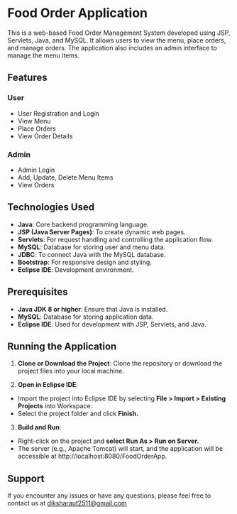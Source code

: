 # Food Order Application

This is a web-based Food Order Management System developed using JSP, Servlets, Java, and MySQL. It allows users to view the menu, place orders, and manage orders. The application also includes an admin interface to manage the menu items.

## Features
### User
- User Registration and Login
- View Menu
- Place Orders
- View Order Details

### Admin
- Admin Login
- Add, Update, Delete Menu Items
- View Orders

## Technologies Used
- **Java**: Core backend programming language.
- **JSP (Java Server Pages)**: To create dynamic web pages.
- **Servlets**: For request handling and controlling the application flow.
- **MySQL**: Database for storing user and menu data.
- **JDBC**: To connect Java with the MySQL database.
- **Bootstrap**: For responsive design and styling.
- **Eclipse IDE**: Development environment.

## Prerequisites
- **Java JDK 8 or higher**: Ensure that Java is installed.
- **MySQL**: Database for storing application data.
- **Eclipse IDE**: Used for development with JSP, Servlets, and Java.

## Running the Application
1. **Clone or Download the Project**: Clone the repository or download the project files into your local machine.

2. **Open in Eclipse IDE**:
- Import the project into Eclipse IDE by selecting **File > Import > Existing Projects** into Workspace.
- Select the project folder and click **Finish.**
3. **Build and Run**:
- Right-click on the project and **select Run As > Run on Server.**
- The server (e.g., Apache Tomcat) will start, and the application will be accessible at http://localhost:8080/FoodOrderApp.
  
## Support
If you encounter any issues or have any questions, please feel free to contact us at diksharaut2511@gmail.com

